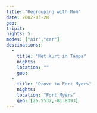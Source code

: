 ```yaml
---
title: "Regrouping with Mom"
date: 2002-03-28
geo: 
tripit: 
nights: 5
modes: ["air","car"]
destinations:
  -
    title: "Met Kurt in Tampa"
    nights: 
    location: ""
    geo: 
  -
    title: "Drove to Fort Myers"
    nights: 
    location: "Fort Myers"
    geo: [26.5537,-81.8393]
---
```



